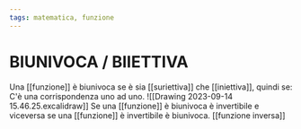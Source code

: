 ```yaml
---
tags: matematica, funzione
---
```

# BIUNIVOCA / BIIETTIVA
Una [[funzione]] è biunivoca se è sia [[suriettiva]] che [[iniettiva]], quindi se:
C'è una corrispondenza uno ad uno.
![[Drawing 2023-09-14 15.46.25.excalidraw]]
Se una [[funzione]]  è biunivoca è invertibile e viceversa se una [[funzione]] è invertibile è biunivoca.
[[funzione inversa]]


